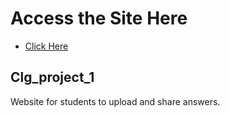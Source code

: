 # Access the Site Here
- [Click Here](https://tinyurl.com/4rt9xwku)

## Clg_project_1
Website for students to upload and share answers.
